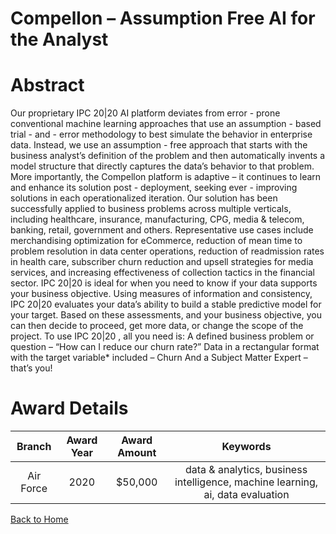 
Compellon – Assumption Free AI for the Analyst
==============================================

# Abstract


Our proprietary IPC 20|20 AI platform deviates from error - prone conventional machine learning approaches that use an assumption - based trial - and - error methodology to best simulate the behavior in enterprise data. Instead, we use an assumption - free approach that starts with the business analyst’s definition of the problem and then automatically invents a model structure that directly captures the data’s behavior to that problem. More importantly, the Compellon platform is adaptive – it continues to learn and enhance its solution post - deployment, seeking ever - improving solutions in each operationalized iteration. Our solution has been successfully applied to business problems across multiple verticals, including healthcare, insurance, manufacturing, CPG, media & telecom, banking, retail, government and others. Representative use cases include merchandising optimization for eCommerce, reduction of mean time to problem resolution in data center operations, reduction of readmission rates in health care, subscriber churn reduction and upsell strategies for media services, and increasing effectiveness of collection tactics in the financial sector. IPC 20|20 is ideal for when you need to know if your data supports your business objective. Using measures of information and consistency, IPC 20|20 evaluates your data’s ability to build a stable predictive model for your target. Based on these assessments, and your business objective, you can then decide to proceed, get more data, or change the scope of the project. To use IPC 20|20 , all you need is: A defined business problem or question – “How can I reduce our churn rate?” Data in a rectangular format with the target variable* included – Churn And a Subject Matter Expert – that’s you!  

# Award Details

|Branch|Award Year|Award Amount|Keywords|
| :---: | :---: | :---: | :---: |
|Air Force|2020|$50,000|data & analytics, business intelligence, machine learning, ai, data evaluation|
  
  


[Back to Home](https://github.com/chrischow/dod_sbir_awards/Reports/DJ/#1710)